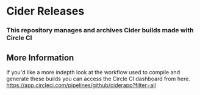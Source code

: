 # Cider Releases
### This repository manages and archives Cider builds made with Circle CI

## More Information

If you'd like a more indepth look at the workflow used to compile and generate these builds you can access the Circle CI dashboard from here.
https://app.circleci.com/pipelines/github/ciderapp?filter=all
